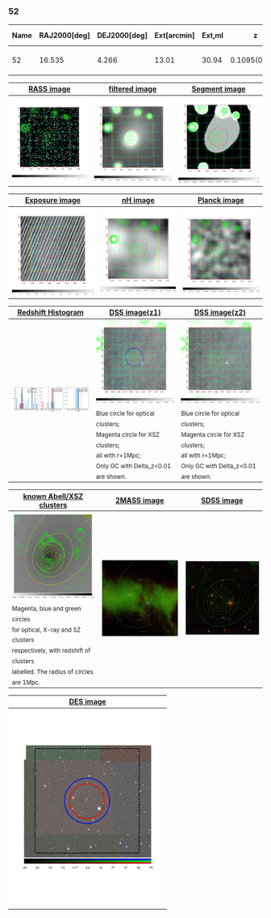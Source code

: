 <div STYLE="page-break-after: always;"></div>

### 52

|Name|RAJ2000[deg]|DEJ2000[deg] |Ext[arcmin]| Ext,ml | z | z_src| C|GC(XSZ,Delta_z<0.01)| GC(OPT,Delta_z<0.01)|GC| R_sig[arcmin] | R500[arcmin] | R500[Mpc]| CRsig[c/s] | CR500[c/s] |L500[1E44 erg/s]|F500[1E-12 erg/s/cm^2]| M500[1E14 Msun]|Tx[keV]|Cnt_sig|Beta|Rc[arcmin]|Comment|Alias|
|---|---|---|---|---|---|------|---|--------|---------|----------|---|---|---|---|---|---|---|---|---|---|---|---|---|---|
|52| 16.535| 4.266| 13.01| 30.94| 0.1095(0.005)| z1, z_opt| S| -| N, RM| C, N, W| 9.775| 6.140| 0.736| 0.071(0.030)| 0.066(0.028)| 0.377(0.187)| 1.225(0.607)| 1.26(0.32)| 2.55(0.40)| 33.3| 0.713(-0.151+0.184)| 5.542(-1.522+1.556)| -| t506|

|[RASS image](../image/52/52_img.pdf)|[filtered image](../image/52/52_fil.pdf)|[Segment image](../image/52/52_seg.pdf)|
|-------------------|--------------------|-------------------|
| <img src="../image/52/52_img.png" width="300">  | <img src="../image/52/52_fil.png" width="300">   | <img src="../image/52/52_seg.png" width="300">  |

|[Exposure image](../image/52/52_mex.pdf)| [nH image](../image/52/52_nh.pdf)| [Planck image](../image/52/52_p.pdf)|
|-------------------|--------------------|-------------------|
|<img src="../image/52/52_mex.png" width="300">   | <img src="../image/52/52_nh.png" width="300">    | <img src="../image/52/52_p.png" width="300"> |

|[Redshift Histogram](../image/52/52_zg.pdf) | [DSS image(z1)](../image/52/52_dss_z1.pdf)      |  [DSS image(z2)](../image/52/52_dss_z2.pdf)    |
|-------------------|--------------------|-------------------|
|<img src="../image/52/52_zg.png" width="300"> |<img src="../image/52/52_dss_z1.png" width="300"> <sub><br>Blue circle for optical clusters; <br>Magenta circle for XSZ clusters; <br>all with r=1Mpc; <br>Only GC with Delta_z<0.01 are shown. </sub>| <img src="../image/52/52_dss_z2.png" width="300"><sub><br>Blue circle for optical clusters; <br>Magenta circle for XSZ clusters; <br>all with r=1Mpc; <br>Only GC with Delta_z<0.01 are shown. </sub> |

|[known Abell/XSZ clusters](../image/52/52_gc.pdf) | [2MASS image](../image/52/52_2mass.pdf)      |[SDSS image](../image/52/52_sdss.pdf)   |
|-------------------|-------------------|-------------------|
|<img src=../image/52/52_gc.png width="300"> <br><sub>Magenta, blue and green circles <br>for optical, X-ray and SZ clusters <br>respectively, with redshift of clusters <br>labelled. The radius of circles <br>are 1Mpc.</sub>|<img src="../image/52/52_2mass.png" width="300">  | <img src="../image/52/52_sdss.png" width="300">  |

|[DES image](../image/52/52_des.pdf)   |
|-------------------|
| <img src="../image/52/52_des.pdf" width="300">  |
